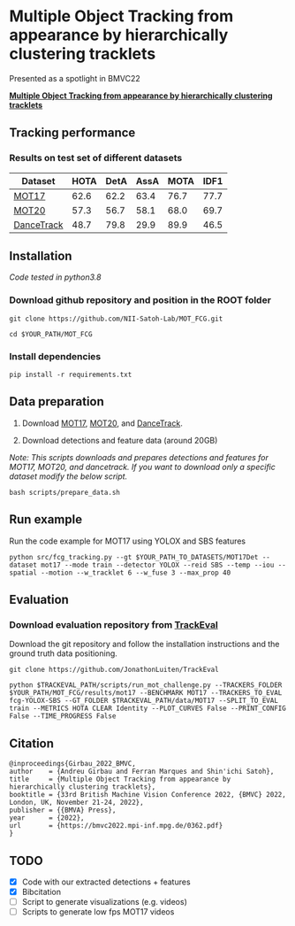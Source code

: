 # Multiple Object Tracking from appearance by hierarchically clustering tracklets

Presented as a spotlight in BMVC22

[**Multiple Object Tracking from appearance by hierarchically clustering tracklets**](https://arxiv.org/abs/2210.03355)

## Tracking performance
### Results on test set of different datasets
| Dataset    | HOTA | DetA | AssA | MOTA | IDF1 |
|------------|------|------|------|------|------|
| [MOT17](https://motchallenge.net/) | 62.6 | 62.2 | 63.4 | 76.7 | 77.7 |
| [MOT20](https://motchallenge.net/) | 57.3 | 56.7 | 58.1 | 68.0 | 69.7 |
| [DanceTrack](https://github.com/DanceTrack/DanceTrack) | 48.7 | 79.8 | 29.9 | 89.9 | 46.5 |

## Installation
*Code tested in python3.8*
### Download github repository and position in the ROOT folder
```
git clone https://github.com/NII-Satoh-Lab/MOT_FCG.git
```

```
cd $YOUR_PATH/MOT_FCG
```

### Install dependencies
```
pip install -r requirements.txt
```

## Data preparation

1. Download [MOT17](https://motchallenge.net/), [MOT20](https://motchallenge.net/), and [DanceTrack](https://github.com/DanceTrack/DanceTrack).

2. Download detections and feature data (around 20GB)

*Note: This scripts downloads and prepares detections and features for MOT17, MOT20, and dancetrack. If you want to download only a specific dataset modify the below script.*

```
bash scripts/prepare_data.sh
```

## Run example
Run the code example for MOT17 using YOLOX and SBS features

```
python src/fcg_tracking.py --gt $YOUR_PATH_TO_DATASETS/MOT17Det --dataset mot17 --mode train --detector YOLOX --reid SBS --temp --iou --spatial --motion --w_tracklet 6 --w_fuse 3 --max_prop 40
```

## Evaluation

### Download evaluation repository from [TrackEval](https://github.com/JonathonLuiten/TrackEval)

Download the git repository and follow the installation instructions and the ground truth data positioning.

```
git clone https://github.com/JonathonLuiten/TrackEval
```

```
python $TRACKEVAL_PATH/scripts/run_mot_challenge.py --TRACKERS_FOLDER $YOUR_PATH/MOT_FCG/results/mot17 --BENCHMARK MOT17 --TRACKERS_TO_EVAL fcg-YOLOX-SBS --GT_FOLDER $TRACKEVAL_PATH/data/MOT17 --SPLIT_TO_EVAL train --METRICS HOTA CLEAR Identity --PLOT_CURVES False --PRINT_CONFIG False --TIME_PROGRESS False
```

## Citation

```
@inproceedings{Girbau_2022_BMVC,
author    = {Andreu Girbau and Ferran Marques and Shin'ichi Satoh},
title     = {Multiple Object Tracking from appearance by hierarchically clustering tracklets},
booktitle = {33rd British Machine Vision Conference 2022, {BMVC} 2022, London, UK, November 21-24, 2022},
publisher = {{BMVA} Press},
year      = {2022},
url       = {https://bmvc2022.mpi-inf.mpg.de/0362.pdf}
}
```


## TODO
- [x] Code with our extracted detections + features
- [x] Bibcitation
- [ ] Script to generate visualizations (e.g. videos)
- [ ] Scripts to generate low fps MOT17 videos
